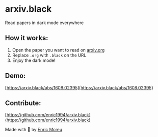 # arxiv.black
Read papers in dark mode everywhere

## How it works:
1. Open the paper you want to read on [arxiv.org](https://arxiv.org)
2. Replace `.org` with `.black` on the URL
3. Enjoy the dark mode!


## Demo:
[https://arxiv.black/abs/1608.02395](https://arxiv.black/abs/1608.02395)

## Contribute:
[https://github.com/enric1994/arxiv.black](https://github.com/enric1994/arxiv.black)

Made with 🖤 by [Enric Moreu](https://enricmor.eu)